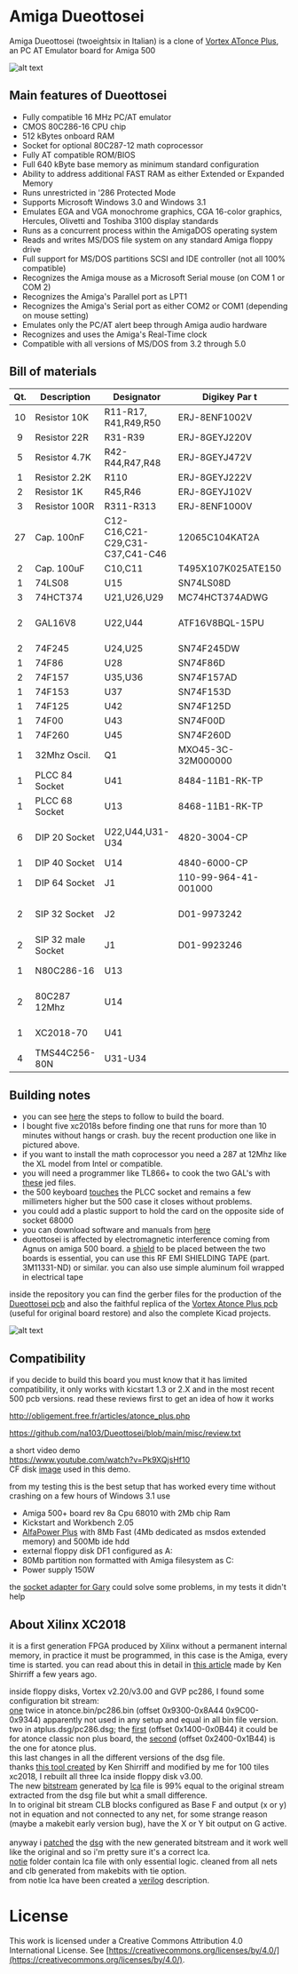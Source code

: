 # Amiga Dueottosei
Amiga Dueottosei (twoeightsix in Italian) is a clone of [Vortex ATonce Plus](http://amiga.resource.cx/exp/atonceplus), an PC AT Emulator board for Amiga 500

![alt text](https://github.com/na103/Dueottosei/blob/main/img/duottosei_compled.jpg "Dueottosei")

## Main features of Dueottosei

* Fully compatible 16 MHz PC/AT emulator
* CMOS 80C286-16 CPU chip
* 512 kBytes onboard RAM
* Socket for optional 80C287-12 math coprocessor
* Fully AT compatible ROM/BIOS
* Full 640 kByte base memory as minimum standard configuration
* Ability to address additional FAST RAM as either Extended or Expanded Memory
* Runs unrestricted in '286 Protected Mode
* Supports Microsoft Windows 3.0 and Windows 3.1
* Emulates EGA and VGA monochrome graphics, CGA 16-color graphics, Hercules, Olivetti and Toshiba 3100 display standards
* Runs as a concurrent process within the AmigaDOS operating system
* Reads and writes MS/DOS file system on any standard Amiga floppy drive
* Full support for MS/DOS partitions SCSI and IDE controller (not all 100% compatible)
* Recognizes the Amiga mouse as a Microsoft Serial mouse (on COM 1 or COM 2)
* Recognizes the Amiga's Parallel port as LPT1
* Recognizes the Amiga's Serial port as either COM2 or COM1 (depending on mouse setting)
* Emulates only the PC/AT alert beep through Amiga audio hardware
* Recognizes and uses the Amiga's Real-Time clock
* Compatible with all versions of MS/DOS from 3.2 through 5.0

## Bill of materials
| Qt. |    Description     |             Designator          |    Digikey Par t   |             Note              |
|:---:|--------------------|---------------------------------|--------------------|-------------------------------|
|10   |Resistor 10K        |R11-R17, R41,R49,R50             |ERJ-8ENF1002V       |                               |
|9    |Resistor 22R        |R31-R39                          |ERJ-8GEYJ220V       |                               |
|5    |Resistor 4.7K       |R42-R44,R47,R48                  |ERJ-8GEYJ472V       |                               |
|1    |Resistor 2.2K       |R110                             |ERJ-8GEYJ222V       |                               |
|2    |Resistor 1K         |R45,R46                          |ERJ-8GEYJ102V       |                               |
|3    |Resistor 100R       |R311-R313                        |ERJ-8ENF1000V       |                               |
|27   |Cap. 100nF          |C12-C16,C21-C29,C31-C37,C41-C46  |12065C104KAT2A      |                               |
|2    |Cap. 100uF          |C10,C11                          |T495X107K025ATE150  |                               |
|1    |74LS08              |U15                              |SN74LS08D           |                               |
|3    |74HCT374            |U21,U26,U29                      |MC74HCT374ADWG      |                               |
|2    |GAL16V8             |U22,U44                          |ATF16V8BQL-15PU     |  need programmer like TL866   |
|2    |74F245              |U24,U25                          |SN74F245DW          |                               |
|1    |74F86               |U28                              |SN74F86D            |                               |
|2    |74F157              |U35,U36                          |SN74F157AD          |                               |
|1    |74F153              |U37                              |SN74F153D           |                               |
|1    |74F125              |U42                              |SN74F125D           |                               |
|1    |74F00               |U43                              |SN74F00D            |                               |
|1    |74F260              |U45                              |SN74F260D           |                               |
|1    |32Mhz Oscil.        |Q1                               |MXO45-3C-32M000000  |                               |
|1    |PLCC 84 Socket      |U41                              |8484-11B1-RK-TP     |                               |
|1    |PLCC 68 Socket      |U13                              |8468-11B1-RK-TP     |                               |
|6    |DIP 20 Socket       |U22,U44,U31-U34                  |4820-3004-CP        | optional, useful for testing  |
|1    |DIP 40 Socket       |U14                              |4840-6000-CP        |                               |
|1    |DIP 64 Socket       |J1                               |110-99-964-41-001000|                               |
|2    |SIP 32 Socket       |J2                               |D01-9973242         | qt.4 if you use socket in U44 |
|2    |SIP 32 male Socket  |J1                               |D01-9923246         |                               |
|1    |N80C286-16          |U13                              |                    | from ebay or [utsource](https://www.utsource.net)|
|2    |80C287 12Mhz        |U14                              |                    | optional from ebay or [utsource](https://www.utsource.net)|
|1    |XC2018-70           |U41                              |                    | from ebay or [utsource](https://www.utsource.net)|
|4    |TMS44C256-80N       |U31-U34                          |                    | from ebay or [utsource](https://www.utsource.net)|

## Building notes

* you can see [here](https://github.com/na103/Dueottosei/tree/main/img/BuildStep) the steps to follow to build the board.
* I bought five xc2018s before finding one that runs for more than 10 minutes without hangs or crash. buy the recent production one like in pictured above.
* if you want to install the math coprocessor you need a 287 at 12Mhz like the XL model from Intel or compatible.
* you will need a programmer like TL866+ to cook the two GAL's with [these](https://github.com/na103/Dueottosei/tree/main/GAL) jed files.
* the 500 keyboard [touches](https://github.com/na103/Dueottosei/blob/main/img/keyboard.jpg) the PLCC socket and remains a few millimeters higher but the 500 case it closes without problems.
* you could add a plastic support to hold the card on the opposite side of socket 68000
* you can download software and manuals from [here](http://amiga.resource.cx/exp/atonceplus)
* dueottosei is affected by electromagnetic interference coming from Agnus on amiga 500 board. 
a [shield](https://github.com/na103/Dueottosei/blob/main/img/BuildStep/step4.jpg) to be placed between the two boards is essential, you can use this RF EMI SHIELDING TAPE (part. 3M11331-ND)  or similar.
you can also use simple aluminum foil wrapped in electrical tape

inside the repository you can find the gerber files for the production of the [Dueottosei pcb](https://github.com/na103/Dueottosei/blob/main/kicad/dueottosei/gerber_dueottosei.zip) and also the faithful replica of the [Vortex Atonce Plus pcb](https://github.com/na103/Dueottosei/blob/main/kicad/atonceplus/Gerber.zip) (useful for original board restore) and also the complete Kicad projects.

![alt text](https://github.com/na103/Dueottosei/blob/main/img/dueottosei_pbc.PNG "Dueottosei pcb")

## Compatibility

if you decide to build this board you must know that it has limited compatibility, it only works with kicstart 1.3 or 2.X and in the most recent 500 pcb versions.
read these reviews first to get an idea of how it works

http://obligement.free.fr/articles/atonce_plus.php

https://github.com/na103/Dueottosei/blob/main/misc/review.txt

a short video demo<br>
https://www.youtube.com/watch?v=Pk9XQjsHf10
<br>
CF disk [image](https://github.com/na103/Dueottosei/blob/main/misc/dueottosei.rar) used in this demo.

from my testing this is the best setup that has worked every time without crashing on a few hours of Windows 3.1 use
* Amiga 500+ board rev 8a Cpu 68010 with 2Mb chip Ram
* Kickstart and Workbench 2.05
* [AlfaPower Plus](http://amiga.resource.cx/exp/alfapowerplus) with 8Mb Fast (4Mb dedicated as msdos extended memory) and 500Mb ide hdd
* external floppy disk DF1 configured as A:
* 80Mb partition non formatted with Amiga filesystem as C:
* Power supply 150W

the [socket adapter for Gary](https://github.com/na103/Dueottosei/blob/main/img/GaryAdapter/socket.jpg) could solve some problems, in my tests it didn't help

## About Xilinx XC2018
it is a first generation FPGA produced by Xilinx without a permanent internal memory, in practice it must be programmed, in this case is the Amiga, every time is started. you can read about this in detail in [this article](https://www.righto.com/2020/09/reverse-engineering-first-fpga-chip.html) made by Ken Shirriff a few years ago.

inside floppy disks, Vortex v2.20/v3.00 and GVP pc286, I found some configuration bit stream:<br>
[one](https://github.com/na103/Dueottosei/blob/main/xc2018/v3.00/atonce.bin.rbt) twice in atonce.bin/pc286.bin (offset 0x9300-0x8A44 0x9C00-0x9344) apparently not used in any setup and equal in all bin file version.</br>
two in atplus.dsg/pc286.dsg; the [first](https://github.com/na103/Dueottosei/blob/main/xc2018/v3.00/atplus1.rbt) (offset 0x1400-0x0B44) it could be for atonce classic non plus board, the [second](https://github.com/na103/Dueottosei/blob/main/xc2018/v3.00/atplus2.rbt) (offset 0x2400-0x1B44) is the one for atonce plus.<br>
this last changes in all the different versions of the dsg file.<br>
thanks [this tool created](https://github.com/na103/xc2018) by Ken Shirriff and modified by me for 100 tiles xc2018, I rebuilt all three lca inside floppy disk v3.00.<br>
The new [bitstream](https://github.com/na103/Dueottosei/blob/main/xc2018/ATPLUS2/ATPLUS2.RBT) generated by [lca](https://github.com/na103/Dueottosei/blob/main/xc2018/ATPLUS2/ATPLUS2.LCA) file is 99% equal to the original stream extracted from the dsg file but whit a small difference.<br>
In to original bit stream CLB blocks configured as Base F and output (x or y) not in equation and not connected to any net, for some strange reason (maybe a makebit early version bug), have the X or Y bit output on G active.<br>  
anyway i [patched](https://github.com/na103/Dueottosei/blob/main/xc2018/v3.00/patchdsg.py) the [dsg](https://github.com/na103/Dueottosei/blob/main/xc2018/v3.00/atplus_patch.dsg) with the new generated bitstream and it work well like the original and so i'm pretty sure it's a correct lca.<br>
[notie](https://github.com/na103/Dueottosei/tree/main/xc2018/notie) folder contain lca file with only essential logic. cleaned from all nets and clb generated from makebits with tie option.<br>
from notie lca have been created a [verilog](https://github.com/na103/Dueottosei/tree/main/xc2018/verilog/dueottosei) description.<br>




# License

This work is licensed under a Creative Commons Attribution 4.0 International License. See [https://creativecommons.org/licenses/by/4.0/](https://creativecommons.org/licenses/by/4.0/).
